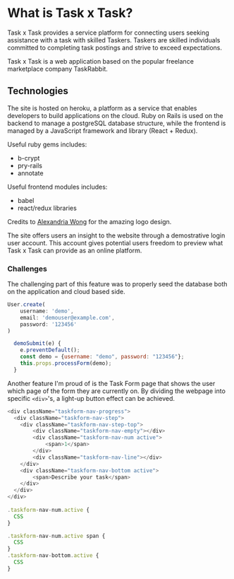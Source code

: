 # What is Task x Task?

Task x Task provides a service platform for connecting users seeking assistance with a task with skilled Taskers. Taskers are skilled individuals committed to completing task postings and strive to exceed expectations. 

Task x Task is a web application based on the popular freelance marketplace company TaskRabbit. 

## Technologies 
The site is hosted on heroku, a platform as a service that enables developers to build applications on the cloud. Ruby on Rails is used on the backend to manage a postgreSQL database structure, while the frontend is managed by a JavaScript framework and library (React + Redux). 

Useful ruby gems includes:

* b-crypt
* pry-rails
* annotate

Useful frontend modules includes:

* babel
* react/redux libraries

Credits to [Alexandria Wong](https://github.com/alexawhy) for the amazing logo design. 

The site offers users an insight to the website through a demostrative login user account. This account gives potential users freedom to preview what Task x Task can provide as an online platform. 

### Challenges 
The challenging part of this feature was to properly seed the database both on the application and cloud based side. 

```javascript
User.create(
    username: 'demo', 
    email: 'demouser@example.com',  
    password: '123456'
)

  demoSubmit(e) {
    e.preventDefault();
    const demo = {username: "demo", password: "123456"};
    this.props.processForm(demo);
  }

```


Another feature I'm proud of is the Task Form page that shows the user which page of the form they are currently on. By dividing the webpage into specific `<div>`'s, a light-up button effect can be achieved.

```javascript
<div className="taskform-nav-progress">
  <div className="taskform-nav-step">
    <div className="taskform-nav-step-top">
        <div className="taskform-nav-empty"></div>
        <div className="taskform-nav-num active">
            <span>1</span>
        </div>
        <div className="taskform-nav-line"></div>
    </div>
    <div className="taskform-nav-bottom active">
        <span>Describe your task</span>
    </div>
  </div>
</div>
                    
.taskform-nav-num.active {
  CSS
}

.taskform-nav-num.active span {
  CSS
}
.taskform-nav-bottom.active {
  CSS
}
```
